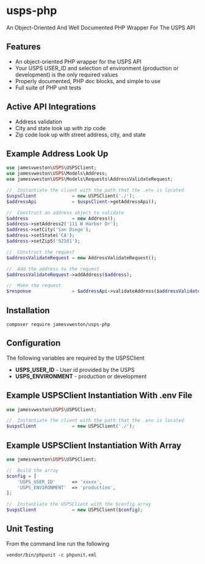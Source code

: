 # usps-php
An Object-Oriented And Well Documented PHP Wrapper For The USPS API

## Features

* An object-oriented PHP wrapper for the USPS API
* Your USPS USER_ID and selection of environment (production or development) is the only required values
* Properly documented, PHP doc blocks, and simple to use
* Full suite of PHP unit tests

## Active API Integrations
* Address validation
* City and state look up with zip code
* Zip code look up with street address, city, and state

## Example Address Look Up

```php
use jamesvweston\USPS\USPSClient;
use jamesvweston\USPS\Models\Address;
use jamesvweston\USPS\Models\Requests\AddressValidateRequest;

//  Instantiate the client with the path that the .env is located
$uspsClient             = new USPSClient('./');
$addressApi             = $uspsClient->getAddressApi();

//  Construct an address object to validate
$address                = new Address();
$address->setAddress2('111 W Harbor Dr');
$address->setCity('San Diego');
$address->setState('CA');
$address->setZip5('92101');

//  Construct the request
$addressValidateRequest = new AddressValidateRequest();

//  Add the address to the request
$addressValidateRequest->addAddress($address);

//  Make the request
$response               = $addressApi->validateAddress($addressValidateRequest);
```

## Installation

```
composer require jamesvweston/usps-php
```

## Configuration

The following variables are required by the USPSClient

* **USPS_USER_ID**      - User id provided by the USPS
* **USPS_ENVIRONMENT**  - production or development

## Example USPSClient Instantiation With .env File

```php
use jamesvweston\USPS\USPSClient;

//  Instantiate the client with the path that the .env is located
$uspsClient             = new USPSClient('./');
```

## Example USPSClient Instantiation With Array

```php
use jamesvweston\USPS\USPSClient;

//  Build the array
$config = [
    'USPS_USER_ID'      => 'xxxxx',
    'USPS_ENVIRONMENT'  => 'production',
];

//  Instantiate the USPSClient with the $config array
$uspsClient             = new USPSClient($config);
```

## Unit Testing
From the command line run the following

```
vendor/bin/phpunit -c phpunit.xml
```